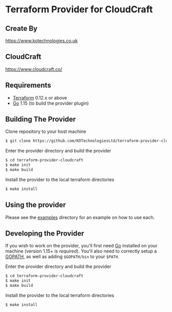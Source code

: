 # Terraform Provider for CloudCraft

## Create By
https://www.kotechnologies.co.uk

## CloudCraft
https://www.cloudcraft.co/

## Requirements

- [Terraform](https://www.terraform.io/downloads.html) 0.12.x or above
- [Go](https://golang.org/doc/install) 1.15 (to build the provider plugin)

## Building The Provider

Clone repository to your host machine

```sh
$ git clone https://github.com/KOTechnologiesLtd/terraform-provider-cloudcraft
```

Enter the provider directory and build the provider

```sh
$ cd terraform-provider-cloudcraft
$ make init
$ make build
```

Install the provider to the local terraform directories

```sh
$ make install
```

## Using the provider

Please see the [examples](examples) directory for an example on how to use each.

## Developing the Provider

If you wish to work on the provider, you'll first need [Go](http://www.golang.org) installed on your machine (version 1.15+ is _required_). You'll also need to correctly setup a [GOPATH](http://golang.org/doc/code.html#GOPATH), as well as adding `$GOPATH/bin` to your `$PATH`.


Enter the provider directory and build the provider

```sh
$ cd terraform-provider-cloudcraft
$ make init
$ make build
```

Install the provider to the local terraform directories

```sh
$ make install
```
